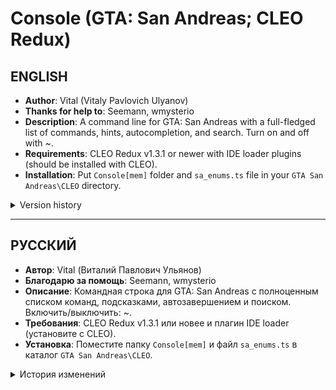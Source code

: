 # Console (GTA: San Andreas; CLEO Redux)
## ENGLISH
* **Author**: Vital (Vitaly Pavlovich Ulyanov)
* **Thanks for help to**: Seemann, wmysterio
* **Description**: A command line for GTA: San Andreas with a full-fledged list of commands, hints, autocompletion, and search. Turn on and off with ~.
* **Requirements**: CLEO Redux v1.3.1 or newer with IDE loader plugins (should be installed with CLEO).
* **Installation**: Put `Console[mem]` folder and `sa_enums.ts` file in your `GTA San Andreas\CLEO` directory.

<details>
<summary>Version history</summary>

```diff
v0.61 [22.03.2025]
+ NumPad support (0-9, `.`, `-`)
+ `CLEAR AREA`, `PED DENSITY`, `CAR DENSITY` commands

v0.6 [21.03.2025]
+ Command line is now shown in the upper-left corner.
+ Search and autocompletion improvements.
+ `Never tired` command.
+ `Mere mortal` and `Parkour master` configs.

v0.5 [17.03.2025]
+ Initial release with basic functions and configs.
```
</details>

---

## РУССКИЙ
* **Автор**: Vital (Виталий Павлович Ульянов)
* **Благодарю за помощь**: Seemann, wmysterio
* **Описание**: Командная строка для GTA: San Andreas с полноценным списком команд, подсказками, автозавершением и поиском. Включить/выключить: ~.
* **Требования**: CLEO Redux v1.3.1 или новее и плагин IDE loader (установите с CLEO).
* **Установка**: Поместите папку `Console[mem]` и файл `sa_enums.ts` в каталог `GTA San Andreas\CLEO`.

<details>
<summary>История изменений</summary>

```diff
v0.61 [22.03.2025]
+ Поддержка NumPad (0-9, `.`, `-`)
+ Команды `CLEAR AREA`, `PED DENSITY`, `CAR DENSITY`

v0.6 [21.03.2025]
+ Командная строка перемещена в левый верхний угол.
+ Улучшени поиска и автозавершения.
+ Команда `Never tired` (бесконечный бег).
+ Конфигурации `Mere mortal` (сброс преимуществ) и `Parkour master` (бесконечный бег + нет урона от падения).

v0.5 [17.03.2025]
+ Первая версия: базовые функции и конфигурации.
```
</details>